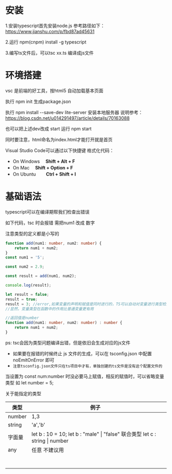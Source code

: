 # 安装

1.安装typescript首先安装node.js 参考路径如下：https://www.jianshu.com/p/fbd87ad45631



2.运行 npm(cnpm)  install -g typescript



3.编写ts文件后，可以tsc  xx.ts  编译成js文件



# 环境搭建

vsc  是前端的好工具，按html5 自动加载基本页面

执行 npm init  生成package.json

执行 npm install --save-dev lite-server  安装本地服务器 说明参考：https://blog.csdn.net/u014291497/article/details/70163088

也可以把上述dev改成 start 运行 npm start

同时要注意，html命名为index.html才能打开就是首页



Visual Studio Code可以通过以下快捷键 格式化代码：

- On Windows 　**Shift + Alt + F**
- On Mac 　**Shift + Option + F**
- On Ubuntu　　 **Ctrl + Shift + I**



# 基础语法

typescript可以在编译期帮我们检查出错误

如下代码，tsc 时会报错 需把num1 改成 数字

注意类型的定义都是小写的

```typescript
function add(num1: number, num2: number) {
    return num1 + num2;
}
const num1 = '5';

const num2 = 2.9;

const result = add(num1, num2);

console.log(result);

let result = false;
result = true;
result = 3; //error,如果变量的声明和赋值是同时进行的，TS可以自动对变量进行类型检测
//显然，变量类型在函数中的作用比普通变量更有用

//返回值是number
function add(num1: number, num2: number) : number {
    return num1 + num2;
}

```

ps:  tsc会因为类型问题编译出错，但是依旧会生成对应的js文件

- 如果要在报错的时候终止 js 文件的生成，可以在 tsconfig.json 中配置 noEmitOnError 即可
- `注意tsconfig.json文件只在ts项目中才有，单独创建的ts文件是没有这个配置文件的`

 当设置为 const num:number 时没必要马上赋值，相反的赋值时，可以省略变量类型 如 let number = 5;



关于能指定的类型

| 类型   | 例子                                                         |      |
| ------ | ------------------------------------------------------------ | ---- |
| number | 1,3                                                          |      |
| string | 'a','b'                                                      |      |
| 字面量 | let  b : 10 = 10;   let b : "male" \|   "false"        联合类型 let c : string \| number |      |
| any    | 任意   不建议用                                              |      |
|        |                                                              |      |
|        |                                                              |      |
|        |                                                              |      |
|        |                                                              |      |
|        |                                                              |      |
|        |                                                              |      |
|        |                                                              |      |

